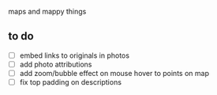 maps and mappy things

to do
---

- [ ] embed links to originals in photos
- [ ] add photo attributions
- [ ] add zoom/bubble effect on mouse hover to points on map
- [ ] fix top padding on descriptions